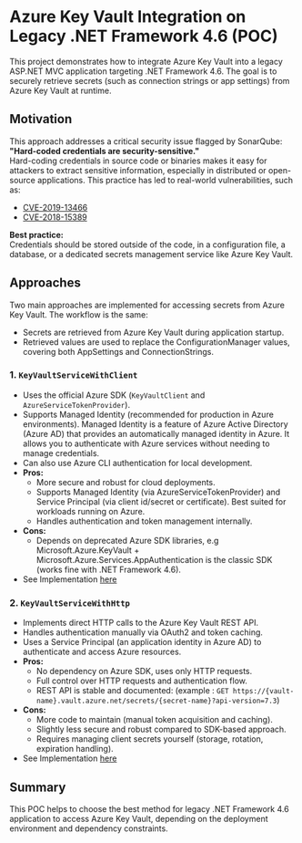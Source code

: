 # Azure Key Vault Integration on Legacy .NET Framework 4.6 (POC)

This project demonstrates how to integrate Azure Key Vault into a legacy ASP.NET MVC application targeting .NET Framework 4.6. The goal is to securely retrieve secrets (such as connection strings or app settings) from Azure Key Vault at runtime.

## Motivation

This approach addresses a critical security issue flagged by SonarQube:  
**"Hard-coded credentials are security-sensitive."**  
Hard-coding credentials in source code or binaries makes it easy for attackers to extract sensitive information, especially in distributed or open-source applications. This practice has led to real-world vulnerabilities, such as:

- [CVE-2019-13466](https://cve.mitre.org/cgi-bin/cvename.cgi?name=CVE-2019-13466)
- [CVE-2018-15389](https://cve.mitre.org/cgi-bin/cvename.cgi?name=CVE-2018-15389)

**Best practice:**  
Credentials should be stored outside of the code, in a configuration file, a database, or a dedicated secrets management service like Azure Key Vault.

## Approaches

Two main approaches are implemented for accessing secrets from Azure Key Vault. The workflow is the same:
- Secrets are retrieved from Azure Key Vault during application startup.
- Retrieved values are used to replace the ConfigurationManager values, covering both AppSettings and ConnectionStrings.

### 1. `KeyVaultServiceWithClient`
- Uses the official Azure SDK (`KeyVaultClient` and `AzureServiceTokenProvider`).
- Supports Managed Identity (recommended for production in Azure environments). Managed Identity is a feature of Azure Active Directory (Azure AD) that provides an automatically managed identity in Azure. It allows you to authenticate with Azure services without needing to manage credentials.
- Can also use Azure CLI authentication for local development.
- **Pros:**  
  - More secure and robust for cloud deployments.
  - Supports Managed Identity (via AzureServiceTokenProvider) and Service Principal (via client id/secret or certificate). Best suited for workloads running on Azure.
  - Handles authentication and token management internally. 
- **Cons:**  
  - Depends on deprecated Azure SDK libraries, e.g Microsoft.Azure.KeyVault + Microsoft.Azure.Services.AppAuthentication is the classic SDK (works fine with .NET Framework 4.6).
- See Implementation [here](https://github.com/aafgani/poc-az-kv-on-legacy-dotnet-mvc/blob/7453812387bef057870b09f3d2a4b443fad78d9e/poc-az-kv-on-legacy-dotnet-mvc/Services/KeyVault/KeyVaultServiceWithClient.cs#L1)

### 2. `KeyVaultServiceWithHttp`
- Implements direct HTTP calls to the Azure Key Vault REST API.
- Handles authentication manually via OAuth2 and token caching.
- Uses a Service Principal (an application identity in Azure AD) to authenticate and access Azure resources.
- **Pros:**  
  - No dependency on Azure SDK, uses only HTTP requests. 
  - Full control over HTTP requests and authentication flow.
  - REST API is stable and documented: (example : `GET https://{vault-name}.vault.azure.net/secrets/{secret-name}?api-version=7.3`)
- **Cons:**  
  - More code to maintain (manual token acquisition and caching).
  - Slightly less secure and robust compared to SDK-based approach.
  - Requires managing client secrets yourself (storage, rotation, expiration handling). 
- See Implementation [here](https://github.com/aafgani/poc-az-kv-on-legacy-dotnet-mvc/blob/7453812387bef057870b09f3d2a4b443fad78d9e/poc-az-kv-on-legacy-dotnet-mvc/Services/KeyVault/KeyVaultServiceWithHttp.cs#L1)

## Summary

This POC helps to choose the best method for legacy .NET Framework 4.6 application to access Azure Key Vault, depending on the deployment environment and dependency constraints.